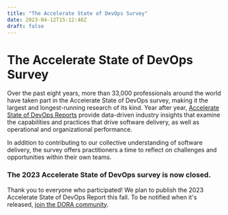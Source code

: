 ```yaml
---
title: "The Accelerate State of DevOps Survey"
date: 2023-04-12T15:12:48Z
draft: false
---
```


# The Accelerate State of DevOps Survey
Over the past eight years, more than 33,000 professionals around the world have taken part in the Accelerate State of DevOps survey, making it the largest and longest-running research of its kind. Year after year, [Accelerate State of DevOps Reports](/publications/) provide data-driven industry insights that examine the capabilities and practices that drive software delivery, as well as operational and organizational performance.

In addition to contributing to our collective understanding of software delivery, the survey offers practitioners a time to reflect on challenges and opportunities within their own teams.

### The 2023 Accelerate State of DevOps survey is now closed.
Thank you to everyone who participated! We plan to publish the 2023 Accelerate State of DevOps Report this fall. To be notified when it's released, [join the DORA community](https://dora.community).

<!--
## Participate in the Accelerate State of DevOps Survey

**The survey is now open!** Take a moment to reflect on your work, and share your experience to enrich this year's research. Most participants are able to complete the survey in about 15 minutes.

{{< button href="https://google.qualtrics.com/jfe/form/SV_3jHsoEmQR877LW6?source=doradotdev-survey" target="_blank" >}}Take the 2023 Accelerate State of DevOps Survey now!{{< /button >}}
-->